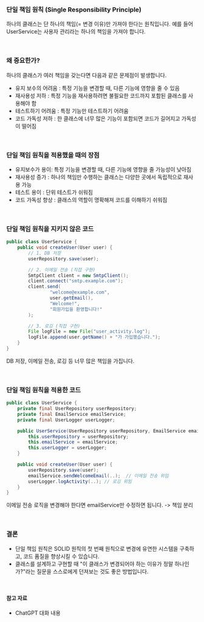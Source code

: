 ### 단일 책임 원칙 (Single Responsibility Principle)

하나의 클래스는 단 하나의 책임(= 변경 이유)만 가져야 한다는 원칙입니다.
예를 들어 UserService는 사용자 관리라는 하나의 책임을 가져야 합니다.

<br />

### 왜 중요한가?

하나의 클래스가 여러 책임을 갖는다면 다음과 같은 문제점이 발생합니다.

- 유지 보수의 어려움 : 특정 기능을 변경할 때, 다른 기능에 영향을 줄 수 있음
- 재사용성 저하 : 특정 기능을 재사용하려면 불필요한 코드까지 포함된 클래스를 사용해야 함
- 테스트하기 어려움 : 특정 기능만 테스트하기 어려움
- 코드 가독성 저하 : 한 클래스에 너무 많은 기능이 포함되면 코드가 길어지고 가독성이 떨어짐

<br />

### 단일 책임 원칙을 적용했을 때의 장점

- 유지보수가 용이: 특정 기능을 변경할 때, 다른 기능에 영향을 줄 가능성이 낮아짐
- 재사용성 증가 : 하나의 책임만 수행하는 클래스는 다양한 곳에서 독립적으로 재사용 가능
- 테스트 용이 : 단위 테스트가 쉬워짐
- 코드 가독성 향상 : 클래스의 역할이 명확해져 코드를 이해하기 쉬워짐

<br />

### 단일 책임 원칙을 지키지 않은 코드

```java
public class UserService {
    public void createUser(User user) {
        // 1. DB 저장
        userRepository.save(user);

        // 2. 이메일 전송 (직접 구현)
        SmtpClient client = new SmtpClient();
        client.connect("smtp.example.com");
        client.send(
                "welcome@example.com",
                user.getEmail(),
                "Welcome!",
                "회원가입을 환영합니다!"
        );

        // 3. 로깅 (직접 구현)
        File logFile = new File("user_activity.log");
        logFile.append(user.getName() + "가 가입했습니다.");
    }
}
```

DB 저장, 이메일 전송, 로깅 등 너무 많은 책임을 가집니다.

<br />

### 단일 책임 원칙을 적용한 코드

```java
public class UserService {
    private final UserRepository userRepository;
    private final EmailService emailService;
    private final UserLogger userLogger;

    public UserService(UserRepository userRepository, EmailService emailService, UserLogger userLogger) {
        this.userRepository = userRepository;
        this.emailService = emailService;
        this.userLogger = userLogger;
    }

    public void createUser(User user) {
        userRepository.save(user);
        emailService.sendWelcomeEmail(..);  // 이메일 전송 위임
        userLogger.logActivity(..); // 로깅 위임
    }
}

```

이메일 전송 로직을 변경해야 한다면 emailService만 수정하면 됩니다. -> 책임 분리

<br />

### 결론

- 단일 책임 원칙은 SOLID 원칙의 첫 번째 원칙으로 변경에 유연한 시스템을 구축하고, 코드 품질을 향상시킬 수 있습니다.
- 클래스를 설계하고 구현할 때 "이 클래스가 변경되어야 하는 이유가 정말 하나인가?"라는 질문을 스스로에게 던져보는 것도 좋은 방법입니다.

<br />

#### 참고 자료

- ChatGPT 대화 내용